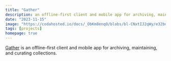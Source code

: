 ```yaml
---
title: "Gather"
description: an offline-first client and mobile app for archiving, maintaining, and curating collections.
date: "2023-11-15"
image: "https://codahosted.io/docs/_ObKm8enqO/blobs/bl-CNxtIJ2qWy/e32bd526c5d5feb83e8b5132510677bba717ef5e04a8080c9f259bf66da3e261ab189aaa3a664fee6951b90a14a6d839fdaa2140456cc162a86c5fd326ce3bbc7cb24ab66363b1b9ea9b40e1802a5cff3bc9f72f9dc02488e129321442ddbcf166665982"
tags: [projects]
homepage: true
---
```


[Gather](https://gather.directory/) is an offline-first client and mobile app for archiving, maintaining, and curating collections.
